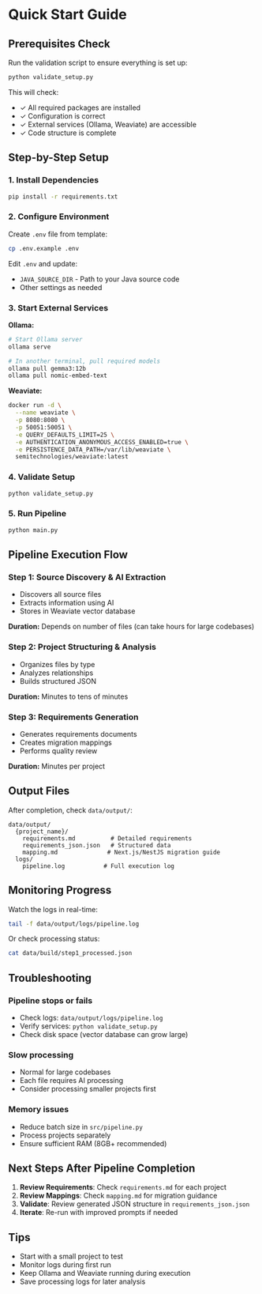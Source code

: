 # Quick Start Guide

## Prerequisites Check

Run the validation script to ensure everything is set up:

```bash
python validate_setup.py
```

This will check:
- ✓ All required packages are installed
- ✓ Configuration is correct
- ✓ External services (Ollama, Weaviate) are accessible
- ✓ Code structure is complete

## Step-by-Step Setup

### 1. Install Dependencies

```bash
pip install -r requirements.txt
```

### 2. Configure Environment

Create `.env` file from template:
```bash
cp .env.example .env
```

Edit `.env` and update:
- `JAVA_SOURCE_DIR` - Path to your Java source code
- Other settings as needed

### 3. Start External Services

**Ollama:**
```bash
# Start Ollama server
ollama serve

# In another terminal, pull required models
ollama pull gemma3:12b
ollama pull nomic-embed-text
```

**Weaviate:**
```bash
docker run -d \
  --name weaviate \
  -p 8080:8080 \
  -p 50051:50051 \
  -e QUERY_DEFAULTS_LIMIT=25 \
  -e AUTHENTICATION_ANONYMOUS_ACCESS_ENABLED=true \
  -e PERSISTENCE_DATA_PATH=/var/lib/weaviate \
  semitechnologies/weaviate:latest
```

### 4. Validate Setup

```bash
python validate_setup.py
```

### 5. Run Pipeline

```bash
python main.py
```

## Pipeline Execution Flow

### Step 1: Source Discovery & AI Extraction
- Discovers all source files
- Extracts information using AI
- Stores in Weaviate vector database

**Duration:** Depends on number of files (can take hours for large codebases)

### Step 2: Project Structuring & Analysis
- Organizes files by type
- Analyzes relationships
- Builds structured JSON

**Duration:** Minutes to tens of minutes

### Step 3: Requirements Generation
- Generates requirements documents
- Creates migration mappings
- Performs quality review

**Duration:** Minutes per project

## Output Files

After completion, check `data/output/`:

```
data/output/
  {project_name}/
    requirements.md          # Detailed requirements
    requirements_json.json   # Structured data
    mapping.md              # Next.js/NestJS migration guide
  logs/
    pipeline.log           # Full execution log
```

## Monitoring Progress

Watch the logs in real-time:
```bash
tail -f data/output/logs/pipeline.log
```

Or check processing status:
```bash
cat data/build/step1_processed.json
```

## Troubleshooting

### Pipeline stops or fails
- Check logs: `data/output/logs/pipeline.log`
- Verify services: `python validate_setup.py`
- Check disk space (vector database can grow large)

### Slow processing
- Normal for large codebases
- Each file requires AI processing
- Consider processing smaller projects first

### Memory issues
- Reduce batch size in `src/pipeline.py`
- Process projects separately
- Ensure sufficient RAM (8GB+ recommended)

## Next Steps After Pipeline Completion

1. **Review Requirements**: Check `requirements.md` for each project
2. **Review Mappings**: Check `mapping.md` for migration guidance
3. **Validate**: Review generated JSON structure in `requirements_json.json`
4. **Iterate**: Re-run with improved prompts if needed

## Tips

- Start with a small project to test
- Monitor logs during first run
- Keep Ollama and Weaviate running during execution
- Save processing logs for later analysis

